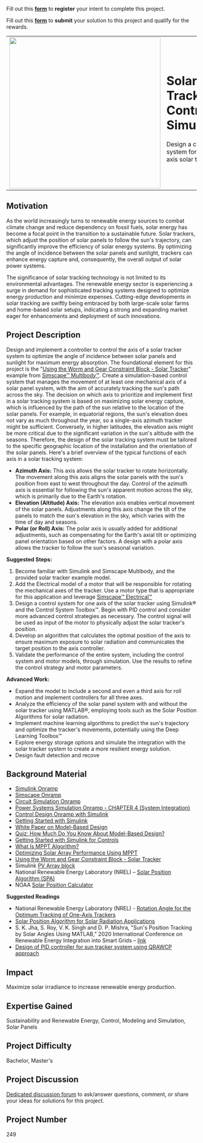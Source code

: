 Fill out this <strong>[form](https://www.mathworks.com/academia/student-challenge/mathworks-excellence-in-innovation-signup.html?tfa_1=Solar%20Tracker%20Control%20Simulation&tfa_2=249)</strong> to **register** your intent to complete this project.

Fill out this <strong>[form](https://www.mathworks.com/academia/student-challenge/mathworks-excellence-in-innovation-submission-form.html?tfa_1=Solar%20Tracker%20Control%20Simulation&tfa_2=249)</strong> to **submit** your solution to this project and qualify for the rewards.

<table>
<td><img src="https://gist.githubusercontent.com/robertogl/e0115dc303472a9cfd52bbbc8edb7665/raw/solarTracker.jpg"  width=400 /></td>
<td><p><h1>Solar Tracker Control Simulation</h1></p>
<p>Design a control system for a multi axis solar tracker.</p>
</table>

## Motivation

As the world increasingly turns to renewable energy sources to combat climate change and reduce dependency on fossil fuels, solar energy has become a focal point in the transition to a sustainable future. Solar trackers, which adjust the position of solar panels to follow the sun's trajectory, can significantly improve the efficiency of solar energy systems. By optimizing the angle of incidence between the solar panels and sunlight, trackers can enhance energy capture and, consequently, the overall output of solar power systems.

The significance of solar tracking technology is not limited to its environmental advantages. The renewable energy sector is experiencing a surge in demand for sophisticated tracking systems designed to optimize energy production and minimize expenses. Cutting-edge developments in solar tracking are swiftly being embraced by both large-scale solar farms and home-based solar setups, indicating a strong and expanding market eager for enhancements and deployment of such innovations.

## Project Description

Design and implement a controller to control the axis of a solar tracker system to optimize the angle of incidence between solar panels and sunlight for maximum energy absorption. The foundational element for this project is the &quot;[Using the Worm and Gear Constraint Block - Solar Tracker](https://www.mathworks.com/help/sm/ug/using-the-worm-and-gear-constraint-block-solar-tracker.html)&quot; example from [Simscape™ Multibody™](https://www.mathworks.com/products/simscape-multibody.html). Create a simulation-based control system that manages the movement of at least one mechanical axis of a solar panel system, with the aim of accurately tracking the sun's path across the sky.
The decision on which axis to prioritize and implement first in a solar tracking system is based on maximizing solar energy capture, which is influenced by the path of the sun relative to the location of the solar panels. For example, in equatorial regions, the sun's elevation does not vary as much throughout the year, so a single-axis azimuth tracker might be sufficient. Conversely, in higher latitudes, the elevation axis might be more critical due to the significant variation in the sun's altitude with the seasons. Therefore, the design of the solar tracking system must be tailored to the specific geographic location of the installation and the orientation of the solar panels. Here's a brief overview of the typical functions of each axis in a solar tracking system:
-	**Azimuth Axis:** This axis allows the solar tracker to rotate horizontally. The movement along this axis aligns the solar panels with the sun's position from east to west throughout the day. Control of the azimuth axis is essential for following the sun's apparent motion across the sky, which is primarily due to the Earth's rotation.
-	**Elevation (Altitude) Axis:** The elevation axis enables vertical movement of the solar panels. Adjustments along this axis change the tilt of the panels to match the sun's elevation in the sky, which varies with the time of day and seasons.
-	**Polar (or Roll) Axis:** The polar axis is usually added for additional adjustments, such as compensating for the Earth's axial tilt or optimizing panel orientation based on other factors. A design with a polar axis allows the tracker to follow the sun's seasonal variation.

**Suggested Steps:**
1.	Become familiar with Simulink and Simscape Multibody, and the provided solar tracker example model.
2.	Add the Electrical model of a motor that will be responsible for rotating the mechanical axes of the tracker. Use a motor type that is appropriate for this application and leverage [Simscape™ Electrical™](https://www.mathworks.com/help/sps/index.html?s_tid=CRUX_lftnav)
3.	Design a control system for one axis of the solar tracker using Simulink® and the Control System Toolbox™. Begin with PID control and consider more advanced control strategies as necessary. The control signal will be used as input of the motor to physically adjust the solar tracker's position.
4.	Develop an algorithm that calculates the optimal position of the axis to ensure maximum exposure to solar radiation and communicates the target position to the axis controller.
5.	Validate the performance of the entire system, including the control system and motor models, through simulation. Use the results to refine the control strategy and motor parameters.

**Advanced Work:**
-	Expand the model to include a second and even a third axis for roll motion and implement controllers for all three axes.
-	Analyze the efficiency of the solar panel system with and without the solar tracker using MATLAB®, employing tools such as the Solar Position Algorithms for solar radiation.
-	Implement machine learning algorithms to predict the sun's trajectory and optimize the tracker's movements, potentially using the Deep Learning Toolbox™
-	Explore energy storage options and simulate the integration with the solar tracker system to create a more resilient energy solution.
-	Design fault detection and recove

## Background Material

-	[Simulink Onramp](https://matlabacademy.mathworks.com/details/simulink-onramp/simulink)
-	[Simscape Onramp](https://matlabacademy.mathworks.com/details/simscape-onramp/simscape)
-	[Circuit Simulation Onramp](https://matlabacademy.mathworks.com/details/circuit-simulation-onramp/circuits)
-	[Power Systems Simulation Onramp - CHAPTER 4 (System Integration)](https://matlabacademy.mathworks.com/details/power-systems-simulation-onramp/orps)
-	[Control Design Onramp with Simulink](https://matlabacademy.mathworks.com/details/control-design-onramp-with-simulink/controls)
-	[Getting Started with Simulink](https://uk.mathworks.com/videos/series/getting-started-with-simulink.html)
-	[White Paper on Model-Based Design](https://uk.mathworks.com/content/dam/mathworks/white-paper/gated/model-based-design-with-simulation-white-paper.pdf)
-	[Quiz: How Much Do You Know About Model-Based Design?](https://uk.mathworks.com/campaigns/offers/next/model-based-design-quiz.html)
-	[Getting Started with Simulink for Controls]( https://www.mathworks.com/videos/getting-started-with-simulink-69027.html)
-	[What Is MPPT Algorithm?](https://uk.mathworks.com/discovery/mppt-algorithm.html?s_tid=srchtitle_site_search_3_MPPT)
-	[Optimizing Solar Array Performance Using MPPT](https://uk.mathworks.com/videos/optimizing-solar-array-performance-using-mppt-1657880084126.html?s_tid=srchtitle_site_search_8_solar%20tracker)
-	[Using the Worm and Gear Constraint Block - Solar Tracker](https://www.mathworks.com/help/sm/ug/using-the-worm-and-gear-constraint-block-solar-tracker.html)
-	Simulink [PV Array block]( https://www.mathworks.com/help/sps/powersys/ref/pvarray.html)
-	National Renewable Energy Laboratory (NREL) – [Solar Position Algorithm (SPA)](https://midcdmz.nrel.gov/spa/)
-	NOAA [Solar Position Calculator](https://gml.noaa.gov/grad/solcalc/azel.html)

**Suggested Readings**
-	National Renewable Energy Laboratory (NREL) - [Rotation Angle for the Optimum Tracking of One-Axis Trackers](https://www.nrel.gov/docs/fy13osti/58891.pdf)
-	[Solar Position Algorithm for Solar Radiation Applications](https://www.nrel.gov/docs/fy08osti/34302.pdf)
-	S. K. Jha, S. Roy, V. K. Singh and D. P. Mishra, "Sun's Position Tracking by Solar Angles Using MATLAB," 2020 International Conference on Renewable Energy Integration into Smart Grids – [link]( https://ieeexplore.ieee.org/document/9174533)
-	[Design of PID controller for sun tracker system using QRAWCP approach](https://www.semanticscholar.org/paper/Design-of-an-automatic-solar-tracking-controller%3A-Sharma-Vaidya/7cc1277aec002d1d91313bc3056ffb5cae68e39c)


## Impact

Maximize solar irradiance to increase renewable energy production.

## Expertise Gained 

Sustainability and Renewable Energy, Control, Modeling and Simulation, Solar Panels

## Project Difficulty

Bachelor, Master's

## Project Discussion

[Dedicated discussion forum](https://github.com/mathworks/MATLAB-Simulink-Challenge-Project-Hub/discussions/99) to ask/answer questions, comment, or share your ideas for solutions for this project.

## Project Number

249
